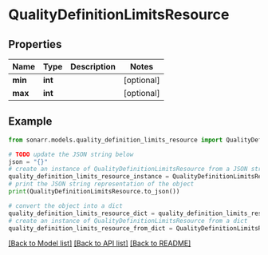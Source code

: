 # QualityDefinitionLimitsResource


## Properties

Name | Type | Description | Notes
------------ | ------------- | ------------- | -------------
**min** | **int** |  | [optional] 
**max** | **int** |  | [optional] 

## Example

```python
from sonarr.models.quality_definition_limits_resource import QualityDefinitionLimitsResource

# TODO update the JSON string below
json = "{}"
# create an instance of QualityDefinitionLimitsResource from a JSON string
quality_definition_limits_resource_instance = QualityDefinitionLimitsResource.from_json(json)
# print the JSON string representation of the object
print(QualityDefinitionLimitsResource.to_json())

# convert the object into a dict
quality_definition_limits_resource_dict = quality_definition_limits_resource_instance.to_dict()
# create an instance of QualityDefinitionLimitsResource from a dict
quality_definition_limits_resource_from_dict = QualityDefinitionLimitsResource.from_dict(quality_definition_limits_resource_dict)
```
[[Back to Model list]](../README.md#documentation-for-models) [[Back to API list]](../README.md#documentation-for-api-endpoints) [[Back to README]](../README.md)


